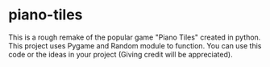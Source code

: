 # piano-tiles
This is a rough remake of the popular game "Piano Tiles" created in python. This project uses Pygame and Random module to function. You can use this code or the ideas in your project (Giving credit will be appreciated).

